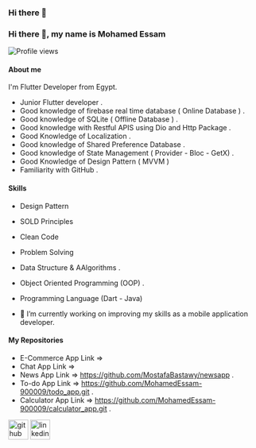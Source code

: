 ### Hi there 👋

### Hi there 👋, my name is Mohamed Essam

![Profile views](https://gpvc.arturio.dev/MohamedEssam-900009)

#### About me

I'm Flutter Developer from Egypt.

- Junior Flutter developer .
- Good knowledge of firebase real time database ( Online Database ) .
- Good knowledge of SQLite ( Offline Database ) .
- Good knowledge with Restful APIS using Dio and Http Package .
- Good Knowledge of Localization .
- Good knowledge of Shared Preference Database .
- Good knowledge of State Management ( Provider - Bloc - GetX) .
- Good Knowledge of Design Pattern ( MVVM )
- Familiarity with GitHub .

#### Skills

- Design Pattern
- SOLD Principles
- Clean Code
- Problem Solving
- Data Structure & AAlgorithms .
- Object Oriented Programming (OOP) .
- Programming Language (Dart - Java)

- 🔭 I’m currently working on improving my skills as a mobile application developer.

#### My Repositories
- E-Commerce App Link =>
- Chat App Link =>
- News App Link => https://github.com/MostafaBastawy/newsapp .
- To-do App Link => https://github.com/MohamedEssam-900009/todo_app.git .
- Calculator App Link => https://github.com/MohamedEssam-900009/calculator_app.git .

[<img src='https://cdn.jsdelivr.net/npm/simple-icons@3.0.1/icons/github.svg' alt='github' height='40'>](https://github.com/MohamedEssam-900009) 
[<img src='https://cdn.jsdelivr.net/npm/simple-icons@3.0.1/icons/linkedin.svg' alt='linkedin' height='40'>]( https://www.linkedin.com/in/mohamed-essam95)

